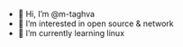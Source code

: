 - 👋 Hi, I’m @m-taghva
- 👀 I’m interested in open source & network
- 🌱 I’m currently learning linux
  
<!--- 
m-taghva/m-taghva is a ✨ special ✨ repository because its `README.md` (this file) appears on your GitHub profile.
You can click the Preview link to take a look at your changes.
--->
